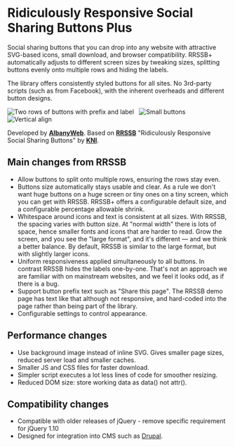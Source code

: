 # Ridiculously Responsive Social Sharing Buttons Plus
Social sharing buttons that you can drop into any website with attractive SVG-based icons, small download, and browser compatibility.
RRSSB+ automatically adjusts to different screen sizes by tweaking sizes, splitting buttons evenly onto multiple rows and hiding the labels.

The library offers consistently styled buttons for all sites.  No 3rd-party scripts (such as from Facebook), with the inherent overheads and different button designs.

![Two rows of buttons with prefix and label](https://www.drupal.org/files/rrssb_2x3.png) &nbsp; ![Small buttons](https://www.drupal.org/files/rrssb_small_0.PNG) &nbsp; ![Vertical align](https://www.drupal.org/files/rrssb_vertical.PNG)

Developed by [**AlbanyWeb**](http://www.albanyweb.co.uk/).
Based on [**RRSSB**](https://github.com/kni-labs/rrssb) "Ridiculously Responsive Social Sharing Buttons" by [**KNI**](http://www.kurtnoble.com).

## Main changes from RRSSB
- Allow buttons to split onto multiple rows, ensuring the rows stay even.
- Buttons size automatically stays usable and clear.  As a rule we don't want huge buttons on a huge screen or tiny ones on a tiny screen, which you can get with RRSSB.
RRSSB+ offers a configurable default size, and a configurable percentage allowable shrink.
- Whitespace around icons and text is consistent at all sizes.  With RRSSB, the spacing varies with button size.  At "normal width" there is lots of space, hence smaller fonts and icons that are harder to read.
Grow the screen, and you see the "large format", and it's different — and we think a better balance.
By default, RRSSB is similar to the large format, but with slightly larger icons.
- Uniform responsiveness applied simultaneously to all buttons.  In contrast RRSSB hides the labels one-by-one.
That's not an approach we are familiar with on mainstream websites, and we feel it looks odd, as if there is a bug.
- Support button prefix text such as "Share this page".  The RRSSB demo page has text like that although not responsive,
and hard-coded into the page rather than being part of the library.
- Configurable settings to control appearance.

## Performance changes
- Use background image instead of inline SVG.  Gives smaller page sizes, reduced server load and smaller caches.
- Smaller JS and CSS files for faster download.
- Simpler script executes a lot less lines of code for smoother resizing.
- Reduced DOM size: store working data as data() not attr().

## Compatibility changes
- Compatible with older releases of jQuery - remove specific requirement for jQuery 1.10
- Designed for integration into CMS such as [Drupal](https://www.drupal.org/project/rrssb).
